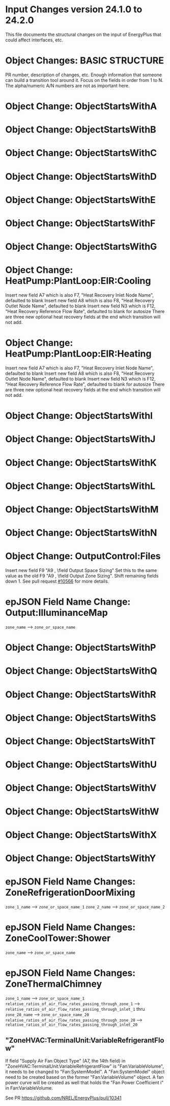 Input Changes version 24.1.0 to 24.2.0
======================================

This file documents the structural changes on the input of EnergyPlus that could affect interfaces, etc.

# Object Changes: BASIC STRUCTURE

PR number, description of changes, etc.
Enough information that someone can build a transition tool around it.
Focus on the fields in order from 1 to N.
The alpha/numeric A/N numbers are not as important here.

# Object Change: ObjectStartsWithA

# Object Change: ObjectStartsWithB

# Object Change: ObjectStartsWithC

# Object Change: ObjectStartsWithD

# Object Change: ObjectStartsWithE

# Object Change: ObjectStartsWithF

# Object Change: ObjectStartsWithG

# Object Change: HeatPump:PlantLoop:EIR:Cooling

Insert new field A7 which is also F7, "Heat Recovery Inlet Node Name", defaulted to blank
Insert new field A8 which is also F8, "Heat Recovery Outlet Node Name", defaulted to blank
Insert new field N3 which is F12, "Heat Recovery Reference Flow Rate", defaulted to blank for autosize
There are three new optional heat recovery fields at the end which transition will not add.

# Object Change: HeatPump:PlantLoop:EIR:Heating

Insert new field A7 which is also F7, "Heat Recovery Inlet Node Name", defaulted to blank
Insert new field A8 which is also F8, "Heat Recovery Outlet Node Name", defaulted to blank
Insert new field N3 which is F12, "Heat Recovery Reference Flow Rate", defaulted to blank for autosize
There are three new optional heat recovery fields at the end which transition will not add.

# Object Change: ObjectStartsWithI

# Object Change: ObjectStartsWithJ

# Object Change: ObjectStartsWithK

# Object Change: ObjectStartsWithL

# Object Change: ObjectStartsWithM

# Object Change: ObjectStartsWithN

# Object Change: OutputControl:Files
Insert new field F9 "A9 , \field Output Space Sizing"
Set this to the same value as the old F9 "A9 , \field Output Zone Sizing".
Shift remaining fields down 1.
See pull request [#10566](https://github.com/NREL/EnergyPlus/pull/10566) for more details.

# epJSON Field Name Change: Output:IlluminanceMap
`zone_name` --> `zone_or_space_name`

# Object Change: ObjectStartsWithP

# Object Change: ObjectStartsWithQ

# Object Change: ObjectStartsWithR

# Object Change: ObjectStartsWithS

# Object Change: ObjectStartsWithT

# Object Change: ObjectStartsWithU

# Object Change: ObjectStartsWithV

# Object Change: ObjectStartsWithW

# Object Change: ObjectStartsWithX

# Object Change: ObjectStartsWithY

# epJSON Field Name Changes: ZoneRefrigerationDoorMixing
`zone_1_name` --> `zone_or_space_name_1`
`zone_2_name` --> `zone_or_space_name_2`

# epJSON Field Name Changes: ZoneCoolTower:Shower
`zone_name` --> `zone_or_space_name`

# epJSON Field Name Changes: ZoneThermalChimney
`zone_1_name` --> `zone_or_space_name_1`
`relative_ratios_of_air_flow_rates_passing_through_zone_1` --> `relative_ratios_of_air_flow_rates_passing_through_inlet_1`
thru
`zone_20_name` --> `zone_or_space_name_20`
`relative_ratios_of_air_flow_rates_passing_through_zone_20` --> `relative_ratios_of_air_flow_rates_passing_through_inlet_20`

## "ZoneHVAC:TerminalUnit:VariableRefrigerantFlow"

If field "Supply Air Fan Object Type" (A7, the 14th field) in
"ZoneHVAC:TerminalUnit:VariableRefrigerantFlow" is "Fan:VariableVolume", it
needs to be changed to "Fan:SystemModel". A "Fan:SystemModel" object need to be
created based on the former "Fan:VariableVolume" object. A fan power curve will
be created as well that holds the "Fan Power Coefficient i" in Fan:VariableVolume.

See PR https://github.com/NREL/EnergyPlus/pull/10341
